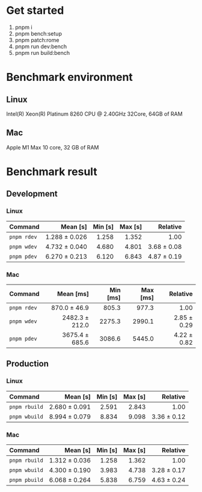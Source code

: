 # Get started
1. pnpm i 
2. pnpm bench:setup
3. pnpm patch:rome 
4. pnpm run dev:bench
5. pnpm run build:bench
<!---benchStart-->
# Benchmark environment
## Linux
Intel(R) Xeon(R) Platinum 8260 CPU @ 2.40GHz 32Core, 64GB of RAM
## Mac
Apple M1 Max 10 core, 32 GB of RAM

# Benchmark result

## Development 

### Linux 
| Command | Mean [s] | Min [s] | Max [s] | Relative |
|:---|---:|---:|---:|---:|
| `pnpm rdev` | 1.288 ± 0.026 | 1.258 | 1.352 | 1.00 |
| `pnpm wdev` | 4.732 ± 0.040 | 4.680 | 4.801 | 3.68 ± 0.08 |
| `pnpm pdev` | 6.270 ± 0.213 | 6.120 | 6.843 | 4.87 ± 0.19 |


### Mac
| Command | Mean [ms] | Min [ms] | Max [ms] | Relative |
|:---|---:|---:|---:|---:|
| `pnpm rdev` | 870.0 ± 46.9 | 805.3 | 977.3 | 1.00 |
| `pnpm wdev` | 2482.3 ± 212.0 | 2275.3 | 2990.1 | 2.85 ± 0.29 |
| `pnpm pdev` | 3675.4 ± 685.6 | 3086.6 | 5445.0 | 4.22 ± 0.82 |


## Production

### Linux 
| Command | Mean [s] | Min [s] | Max [s] | Relative |
|:---|---:|---:|---:|---:|
| `pnpm rbuild` | 2.680 ± 0.091 | 2.591 | 2.843 | 1.00 |
| `pnpm wbuild` | 8.994 ± 0.079 | 8.834 | 9.098 | 3.36 ± 0.12 |


### Mac
| Command | Mean [s] | Min [s] | Max [s] | Relative |
|:---|---:|---:|---:|---:|
| `pnpm rbuild` | 1.312 ± 0.036 | 1.258 | 1.362 | 1.00 |
| `pnpm wbuild` | 4.300 ± 0.190 | 3.983 | 4.738 | 3.28 ± 0.17 |
| `pnpm pbuild` | 6.068 ± 0.264 | 5.838 | 6.759 | 4.63 ± 0.24 |

<!---benchEnd-->
	